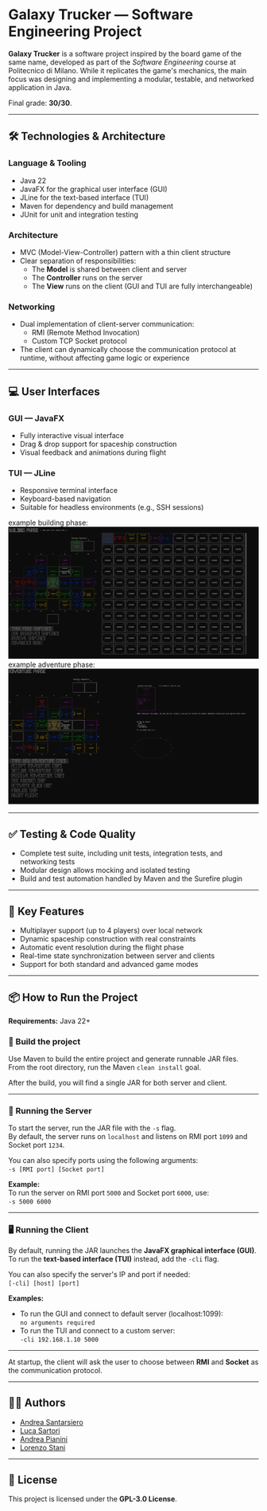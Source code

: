 # Galaxy Trucker — Software Engineering Project

**Galaxy Trucker** is a software project inspired by the board game of the same name, developed as part of the *Software Engineering* course at Politecnico di Milano. While it replicates the game's mechanics, the main focus was designing and implementing a modular, testable, and networked application in Java.

Final grade: **30/30**.

---

## 🛠️ Technologies & Architecture

### Language & Tooling
- Java 22
- JavaFX for the graphical user interface (GUI)
- JLine for the text-based interface (TUI)
- Maven for dependency and build management
- JUnit for unit and integration testing

### Architecture
- MVC (Model-View-Controller) pattern with a thin client structure
- Clear separation of responsibilities:
  - The **Model** is shared between client and server
  - The **Controller** runs on the server
  - The **View** runs on the client (GUI and TUI are fully interchangeable)

### Networking
- Dual implementation of client-server communication:
  - RMI (Remote Method Invocation)
  - Custom TCP Socket protocol
- The client can dynamically choose the communication protocol at runtime, without affecting game logic or experience

---

## 💻 User Interfaces

### GUI — JavaFX
- Fully interactive visual interface
- Drag & drop support for spaceship construction
- Visual feedback and animations during flight

### TUI — JLine
- Responsive terminal interface
- Keyboard-based navigation
- Suitable for headless environments (e.g., SSH sessions)

example building phase:
![TUI](img/cli-building.png)
example adventure phase:
![TUI](img/cli-adventure.png)

---

## ✅ Testing & Code Quality

- Complete test suite, including unit tests, integration tests, and networking tests
- Modular design allows mocking and isolated testing
- Build and test automation handled by Maven and the Surefire plugin

---

## 🚀 Key Features

- Multiplayer support (up to 4 players) over local network
- Dynamic spaceship construction with real constraints
- Automatic event resolution during the flight phase
- Real-time state synchronization between server and clients
- Support for both standard and advanced game modes

---

## 📦 How to Run the Project

**Requirements:** Java 22+

### 🔧 Build the project

Use Maven to build the entire project and generate runnable JAR files.  
From the root directory, run the Maven `clean install` goal.

After the build, you will find a single JAR for both server and client.

---

### 🚀 Running the Server

To start the server, run the JAR file with the `-s` flag.  
By default, the server runs on `localhost` and listens on RMI port `1099` and Socket port `1234`.

You can also specify ports using the following arguments:  
`-s [RMI port] [Socket port]`

**Example:**  
To run the server on RMI port `5000` and Socket port `6000`, use:  
`-s 5000 6000`

---

### 🖥️ Running the Client

By default, running the JAR launches the **JavaFX graphical interface (GUI)**.  
To run the **text-based interface (TUI)** instead, add the `-cli` flag.

You can also specify the server's IP and port if needed:  
`[-cli] [host] [port]`

**Examples:**
- To run the GUI and connect to default server (localhost:1099):  
  `no arguments required`
- To run the TUI and connect to a custom server:  
  `-cli 192.168.1.10 5000`

---

At startup, the client will ask the user to choose between **RMI** and **Socket** as the communication protocol.


---

## 👨‍💻 Authors

- [Andrea Santarsiero](https://github.com/AndreaSantarsiero)  
- [Luca Sartori](https://github.com/Luca-Sartori)  
- [Andrea Pianini](https://github.com/AndreaPianini)  
- [Lorenzo Stani](https://github.com/lorenzostani)

---

## 📄 License

This project is licensed under the **GPL-3.0 License**.
